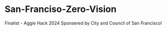 # San-Franciso-Zero-Vision
Finalist - Aggie Hack 2024 Sponsered by City and Council of San Francisco!
